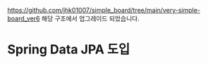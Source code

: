https://github.com/jhk01007/simple_board/tree/main/very-simple-board_ver6
해당 구조에서 업그레이드 되었습니다.

# Spring Data JPA 도입

